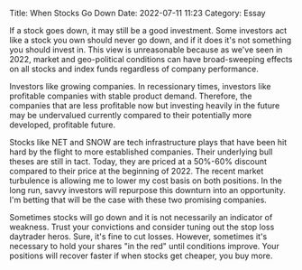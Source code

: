 Title: When Stocks Go Down
Date: 2022-07-11 11:23
Category: Essay

If a stock goes down, it may still be a good investment. Some investors act like a stock you own should never go down, and if it does it's not something you should invest in. This view is unreasonable because as we've seen in 2022, market and geo-political conditions can have broad-sweeping effects on all stocks and index funds regardless of company performance. 

Investors like growing companies. In recessionary times, investors like profitable companies with stable product demand. Therefore, the companies that are less profitable now but investing heavily in the future may be undervalued currently compared to their potentially more developed, profitable future. 

Stocks like NET and SNOW are tech infrastructure plays that have been hit hard by the flight to more established companies. Their underlying bull theses are still in tact. Today, they are priced at a 50%-60% discount compared to their price at the beginning of 2022. The recent market turbulence is allowing me to lower my cost basis on both positions. In the long run, savvy investors will repurpose this downturn into an opportunity. I'm betting that will be the case with these two promising companies.

Sometimes stocks will go down and it is not necessarily an indicator of weakness. Trust your convictions and consider tuning out the stop loss daytrader heros. Sure, it's fine to cut losses. However, sometimes it's necessary to hold your shares "in the red" until conditions improve. Your positions will recover faster if when stocks get cheaper, you buy more.